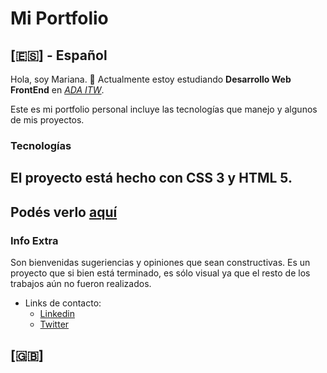 # Mi Portfolio

## [:es:] - Español

Hola, soy Mariana. :wave:
Actualmente estoy estudiando **Desarrollo Web FrontEnd** en *[ADA ITW](https://adaitw.org/)*. 

Este es mi portfolio personal incluye las tecnologías que manejo y algunos de mis proyectos.

### Tecnologías
El proyecto está hecho con CSS 3 y HTML 5. 
---
Podés verlo [aquí](https://maarcf.github.io/portfolio/)
---

### Info Extra
Son bienvenidas sugeriencias y opiniones que sean constructivas. Es un proyecto que si bien está terminado, es sólo visual ya que el resto de los trabajos aún no fueron realizados.

- Links de contacto:
  - [Linkedin](https://www.linkedin.com/in/mariana-cairo/)
  - [Twitter](https://twitter.com/maarcf)


## [:uk:]